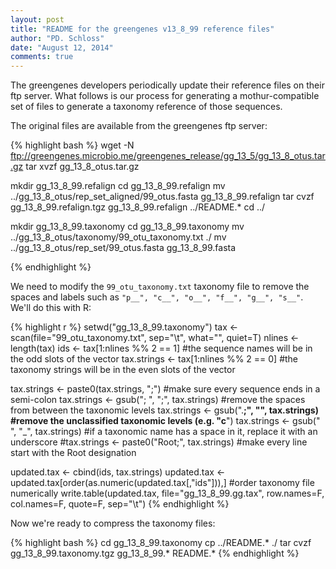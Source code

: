 ```yaml
---
layout: post
title: "README for the greengenes v13_8_99 reference files"
author: "PD. Schloss"
date: "August 12, 2014"
comments: true
---
```

The greengenes developers periodically update their reference files on their ftp server. What follows is our process for generating a mothur-compatible set of files to generate a taxonomy reference of those sequences.  

The original files are available from the greengenes ftp server:


{% highlight bash %}
wget -N ftp://greengenes.microbio.me/greengenes_release/gg_13_5/gg_13_8_otus.tar.gz
tar xvzf gg_13_8_otus.tar.gz

mkdir gg_13_8_99.refalign
cd gg_13_8_99.refalign
mv ../gg_13_8_otus/rep_set_aligned/99_otus.fasta gg_13_8_99.refalign
tar cvzf gg_13_8_99.refalign.tgz  gg_13_8_99.refalign ../README.*
cd ../
  
mkdir gg_13_8_99.taxonomy
cd gg_13_8_99.taxonomy
mv ../gg_13_8_otus/taxonomy/99_otu_taxonomy.txt ./
mv ../gg_13_8_otus/rep_set/99_otus.fasta gg_13_8_99.fasta

{% endhighlight %}

We need to modify the `99_otu_taxonomy.txt` taxonomy file to remove the spaces and labels such as `"p__", "c__", "o__", "f__", "g__", "s__"`. We'll do this with R:


{% highlight r %}
setwd("gg_13_8_99.taxonomy")
tax <- scan(file="99_otu_taxonomy.txt", sep="\t", what="", quiet=T)
nlines <- length(tax)
ids <- tax[1:nlines %% 2 == 1]     #the sequence names will be in the odd slots of the vector
tax.strings <- tax[1:nlines %% 2 == 0]  #the taxonomy strings will be in the even slots of the vector

tax.strings <- paste0(tax.strings, ";")      #make sure every sequence ends in a semi-colon
tax.strings <- gsub("; ", ";", tax.strings)  #remove the spaces from between the taxonomic levels
tax.strings <- gsub(".__;", "", tax.strings) #remove the unclassified taxonomic levels (e.g. "c__")
tax.strings <- gsub(" ", "_", tax.strings)   #if a taxonomic name has a space in it, replace it with an underscore
#tax.strings <- paste0("Root;", tax.strings)  #make every line start with the Root designation

updated.tax <- cbind(ids, tax.strings)
updated.tax <- updated.tax[order(as.numeric(updated.tax[,"ids"])),]  #order taxonomy file numerically
write.table(updated.tax, file="gg_13_8_99.gg.tax", row.names=F, col.names=F, quote=F, sep="\t")
{% endhighlight %}

Now we're ready to compress the taxonomy files:


{% highlight bash %}
cd gg_13_8_99.taxonomy
cp ../README.* ./
tar cvzf gg_13_8_99.taxonomy.tgz gg_13_8_99.* README.*
{% endhighlight %}
